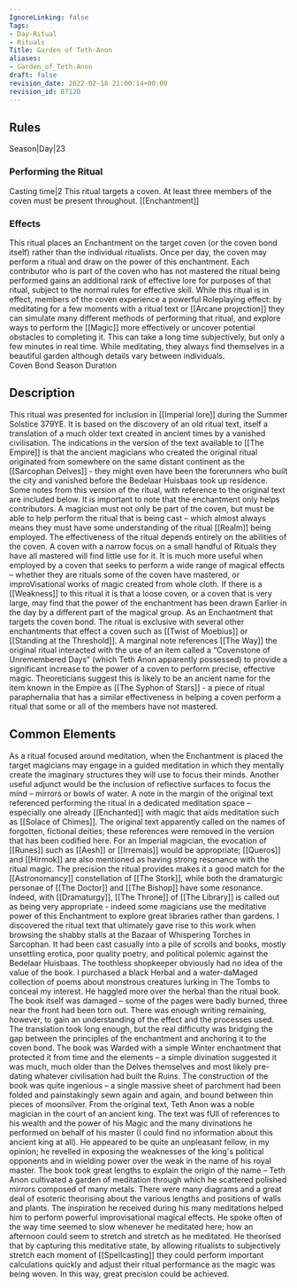```yaml
---
IgnoreLinking: false
Tags:
- Day-Ritual
- Rituals
Title: Garden of Teth-Anon
aliases:
- Garden_of_Teth-Anon
draft: false
revision_date: 2022-02-18 21:00:14+00:00
revision_id: 87120
---
```


## Rules
Season|Day|23
### Performing the Ritual
Casting time|2 This ritual targets a coven. At least three members of the coven must be present throughout.
[[Enchantment]]
### Effects
This ritual places an Enchantment on the target coven (or the coven bond itself) rather than the individual ritualists.
Once per day, the coven may perform a ritual and draw on the power of this enchantment. Each contributor who is part of the coven who has not mastered the ritual being performed gains an additional rank of effective lore for purposes of that ritual, subject to the normal rules for effective skill. 
While this ritual is in effect, members of the coven experience a powerful Roleplaying effect: by meditating for a few moments with a ritual text or [[Arcane projection]] they can simulate many different methods of performing that ritual, and explore ways to perform the [[Magic]] more effectively or uncover potential obstacles to completing it. This can take a long time subjectively, but only a few minutes in real time. While meditating, they always find themselves in a beautiful garden although details vary between individuals.    
Coven Bond
Season Duration
## Description
This ritual was presented for inclusion in [[Imperial lore]] during the Summer Solstice 379YE. It is based on the discovery of an old ritual text, itself a translation of a much older text created in ancient times by a vanished civilisation. The indications in the version of the text available to [[The Empire]] is that the ancient magicians who created the original ritual originated from somewhere on the same distant continent as the [[Sarcophan Delves]] - they might even have been the forerunners who built the city and vanished before the Bedelaar Huisbaas took up residence. Some notes from this version of the ritual, with reference to the original text are included below.
It is important to note that the enchantment only helps contributors. A magician must not only be part of the coven, but must be able to help perform the ritual that is being cast – which almost always means they must have some understanding of the ritual [[Realm]] being employed.
The effectiveness of the ritual depends entirely on the abilities of the coven. A coven with a narrow focus on a small handful of Rituals they have all mastered will find little use for it. It is much more useful when employed by a coven that seeks to perform a wide range of magical effects – whether they are rituals some of the coven have mastered, or improVisational works of magic created from whole cloth.
If there is a [[Weakness]] to this ritual it is that a loose coven, or a coven that is very large, may find that the power of the enchantment has been drawn Earlier in the day by a different part of the magical group.
As an Enchantment that targets the coven bond. The ritual is exclusive with several other enchantments that effect a coven such as [[Twist of Moebius]] or [[Standing at the Threshold]].
A marginal note references [[The Way]] the original ritual interacted with the use of an item called a “Covenstone of Unremembered Days” (which Teth Anon apparently possessed) to provide a significant increase to the power of a coven to perform precise, effective magic. Theoreticians suggest this is likely to be an ancient name for the item known in the Empire as [[The Syphon of Stars]] - a piece of ritual paraphernalia that has a similar effectiveness in helping a coven perform a ritual that some or all of the members have not mastered.
## Common Elements
As a ritual focused around meditation, when the Enchantment is placed the target magicians may engage in a guided meditation in which they mentally create the imaginary structures they will use to focus their minds. Another useful adjunct would be the inclusion of reflective surfaces to focus the mind – mirrors or bowls of water. A note in the margin of the original text referenced performing the ritual in a dedicated meditation space – especially one already [[Enchanted]] with magic that aids meditation such as [[Solace of Chimes]].
The original text apparently called on the names of forgotten, fictional deities; these references were removed in the version that has been codified here. For an Imperial magician, the evocation of [[Runes]] such as [[Aesh]] or [[Irremais]] would be appropriate; [[Queros]] and [[Hirmok]] are also mentioned as having strong resonance with the ritual magic. 
The precision the ritual provides makes it a good match for the [[Astronomancy]] constellation of [[The Stork]], while both the dramaturgic personae of [[The Doctor]] and [[The Bishop]] have some resonance. Indeed, with [[Dramaturgy]], [[The Throne]] of [[The Library]] is called out as being very appropriate - indeed some magicians use the meditative power of this Enchantment to explore great libraries rather than gardens.
I discovered the ritual text that ultimately gave rise to this work when browsing the shabby stalls at the Bazaar of Whispering Torches in Sarcophan. It had been cast casually into a pile of scrolls and books, mostly unsettling erotica, poor quality poetry, and political polemic against the Bedelaar Huisbaas.
The toothless shopkeeper obviously had no idea of the value of the book. I purchased a black Herbal and a water-daMaged collection of poems about monstrous creatures lurking in The Tombs to conceal my interest. He haggled more over the herbal than the ritual book.
The book itself was damaged – some of the pages were badly burned, three near the front had been torn out. There was enough writing remaining, however, to gain an understanding of the effect and the processes used. The translation took long enough, but the real difficulty was bridging the gap between the principles of the enchantment and anchoring it to the coven bond.
The book was Warded with a simple Winter enchantment that protected it from time and the elements – a simple divination suggested it was much, much older than the Delves themselves and most likely pre-dating whatever civilisation had built the Ruins. The construction of the book was quite ingenious – a single massive sheet of parchment had been folded and painstakingly sewn again and again, and bound between thin pieces of moonsilver. 
From the original text, Teth Anon was a noble magician in the court of an ancient king. The text was fUll of references to his wealth and the power of his Magic and the many divinations he performed on behalf of his master (I could find no information about this ancient king at all). He appeared to be quite an unpleasant fellow, in my opinion; he revelled in exposing the weaknesses of the king's political opponents and in wielding power over the weak in the name of his royal master.
The book took great lengths to explain the origin of the name – Teth Anon cultivated a garden of meditation through which he scattered polished mirrors composed of many metals. There were many diagrams and a great deal of esoteric theorising about the various lengths and positions of walls and plants. The inspiration he received during his many meditations helped him to perform powerful improvisational magical effects.
He spoke often of the way time seemed to slow whenever he meditated here; how an afternoon could seem to stretch and stretch as he meditated. He theorised that by capturing this meditative state, by allowing ritualists to subjectively stretch each moment of [[Spellcasting]] they could perform important calculations quickly and adjust their ritual performance as the magic was being woven. In this way, great precision could be achieved.